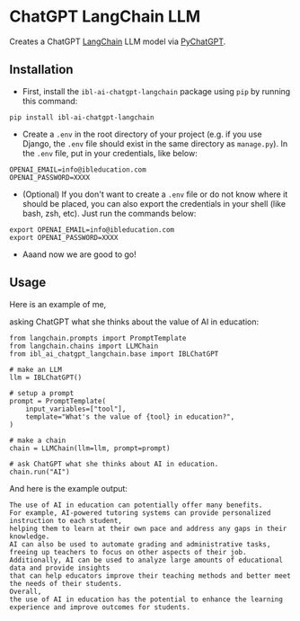 # ChatGPT LangChain LLM

Creates a ChatGPT [LangChain](https://github.com/hwchase17/langchain) LLM model via [PyChatGPT](https://github.com/rawandahmad698/PyChatGPT).

## Installation
- First, install the `ibl-ai-chatgpt-langchain` package using `pip` by running this command:
```
pip install ibl-ai-chatgpt-langchain
```
- Create a `.env` in the root directory of your project (e.g. if you use Django, the `.env` file should exist in the same directory as `manage.py`). In the `.env` file, put in your credentials, like below:
```
OPENAI_EMAIL=info@ibleducation.com
OPENAI_PASSWORD=XXXX
```
- (Optional) If you don't want to create a `.env` file or do not know where it should be placed, you can also export the credentials in your shell (like bash, zsh, etc). Just run the commands below:
```
export OPENAI_EMAIL=info@ibleducation.com
export OPENAI_PASSWORD=XXXX
```
- Aaand now we are good to go!


## Usage

Here is an example of me,

asking ChatGPT what she thinks about the value of AI in education:

```
from langchain.prompts import PromptTemplate
from langchain.chains import LLMChain
from ibl_ai_chatgpt_langchain.base import IBLChatGPT

# make an LLM
llm = IBLChatGPT()

# setup a prompt
prompt = PromptTemplate(
    input_variables=["tool"],
    template="What's the value of {tool} in education?",
)

# make a chain
chain = LLMChain(llm=llm, prompt=prompt)

# ask ChatGPT what she thinks about AI in education.
chain.run("AI")
```

And here is the example output:

```
The use of AI in education can potentially offer many benefits.
For example, AI-powered tutoring systems can provide personalized instruction to each student,
helping them to learn at their own pace and address any gaps in their knowledge.
AI can also be used to automate grading and administrative tasks,
freeing up teachers to focus on other aspects of their job.
Additionally, AI can be used to analyze large amounts of educational data and provide insights
that can help educators improve their teaching methods and better meet the needs of their students.
Overall,
the use of AI in education has the potential to enhance the learning experience and improve outcomes for students.
```
